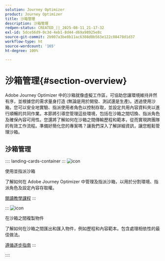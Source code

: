 ```yaml
---
solution: Journey Optimizer
product: Journey Optimizer
title: 沙箱管理
description: 沙箱管理
redpen-status: CREATED_||_2025-08-11_21-17-32
exl-id: 5dce56d9-0c3d-4eb1-8d44-d69a98925e8c
source-git-commit: 2b907a3be8b11ac6308d0b563e122c88478d1d37
workflow-type: ht
source-wordcount: '165'
ht-degree: 100%

---
```


# 沙箱管理{#section-overview}

Adobe Journey Optimizer 中的沙箱就像虛擬工作區，可協助您讓環境維持井然有序，並根據您的需求量身打造 (無論是用於開發、測試還是生產)。透過使用沙箱，您可以安全地實驗、指派使用者角色以控制存取，並設定共用內容資料夾以進行順暢的共同作業。本節將引導您管理這些環境，包括在沙箱之間切換、指派角色及確保內容可用性。您還將了解如何在沙箱之間傳輸歷程和範本，從而實現跨團隊的有效工作流程。準備好簡化您的專案嗎？讓我們深入了解詳細資訊，讓您輕鬆管理沙箱。

## 沙箱管理

:::: landing-cards-container
:::
![icon](https://cdn.experienceleague.adobe.com/icons/circle-play.svg?lang=zh-Hant)

使用並指派沙箱

了解如何在 Adobe Journey Optimizer 中管理及指派沙箱，以用於分割環境、指派角色及設定內容存取權。

[閱讀教學課程](../using/administration/sandboxes.md)
:::

:::
![icon](https://cdn.experienceleague.adobe.com/icons/list-check.svg?lang=zh-Hant)

在沙箱之間複製物件

了解如何在沙箱之間匯出和匯入物件，例如歷程和內容範本。包含處理相依性的最佳做法。

[遵循逐步指南](../using/configuration/copy-objects-to-sandbox.md)
:::

::::
